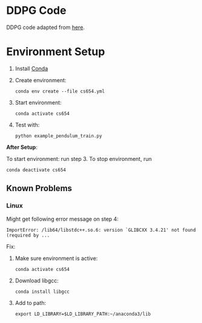 # DDPG Code

DDPG code adapted from [here](https://keras.io/examples/rl/ddpg_pendulum/#introduction).

# Environment Setup

1. Install [Conda](https://docs.conda.io/en/latest/)

2. Create environment:
    ```
    conda env create --file cs654.yml
    ```

3. Start environment:
    ```
    conda activate cs654
    ```

4. Test with:
    ```
    python example_pendulum_train.py
    ```

**After Setup**:

To start environment: run step 3.
To stop environment, run
```
conda deactivate cs654
``` 

## Known Problems

### Linux

Might get following error message on step 4:
```
ImportError: /lib64/libstdc++.so.6: version `GLIBCXX 3.4.21' not found (required by ...
```
Fix:

1. Make sure environment is active:
    ```
    conda activate cs654
    ```
2. Download libgcc:
    ```
    conda install libgcc
    ```
3. Add to path:
    ```
    export LD_LIBRARY=$LD_LIBRARY_PATH:~/anaconda3/lib
    ```